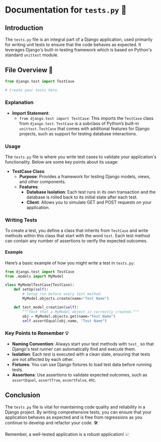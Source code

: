 # Documentation for `tests.py` 🧪

## Introduction
The `tests.py` file is an integral part of a Django application, used primarily for writing unit tests to ensure that the code behaves as expected. It leverages Django's built-in testing framework which is based on Python's standard `unittest` module.

## File Overview 📄
```python
from django.test import TestCase

# Create your tests here.
```

### Explanation
- **Import Statement**:
  - `from django.test import TestCase`: This imports the `TestCase` class from `django.test`. `TestCase` is a subclass of Python’s built-in `unittest.TestCase` that comes with additional features for Django projects, such as support for testing database interactions.

### Usage
The `tests.py` file is where you write test cases to validate your application's functionality. Below are some key points about its usage:

- **TestCase Class**:
  - **Purpose**: Provides a framework for testing Django models, views, and other components.
  - **Features**:
    - **Database Isolation**: Each test runs in its own transaction and the database is rolled back to its initial state after each test.
    - **Client**: Allows you to simulate GET and POST requests on your application.

### Writing Tests
To create a test, you define a class that inherits from `TestCase` and write methods within this class that start with the word `test`. Each test method can contain any number of assertions to verify the expected outcomes.

#### Example
Here’s a basic example of how you might write a test in `tests.py`:

```python
from django.test import TestCase
from .models import MyModel

class MyModelTestCase(TestCase):
    def setUp(self):
        # Setup run before every test method.
        MyModel.objects.create(name="Test Name")

    def test_model_creation(self):
        """Test that a MyModel object is correctly created."""
        obj = MyModel.objects.get(name="Test Name")
        self.assertEqual(obj.name, "Test Name")
```

### Key Points to Remember 💡
- **Naming Convention**: Always start your test methods with `test_` so that Django's test runner can automatically find and execute them.
- **Isolation**: Each test is executed with a clean slate, ensuring that tests are not affected by each other.
- **Fixtures**: You can use Django fixtures to load test data before running tests.
- **Assertions**: Use assertions to validate expected outcomes, such as `assertEqual`, `assertTrue`, `assertFalse`, etc.

## Conclusion
The `tests.py` file is vital for maintaining code quality and reliability in a Django project. By writing comprehensive tests, you can ensure that your application behaves as expected and is free from regressions as you continue to develop and refactor your code. 🛠️ 

Remember, a well-tested application is a robust application! 📈